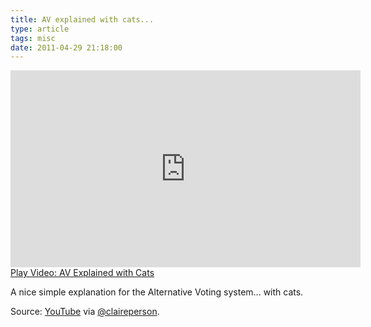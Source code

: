 ```yaml
---
title: AV explained with cats...
type: article
tags: misc
date: 2011-04-29 21:18:00
---
```


<iframe width="560" height="315" src="https://www.youtube.com/embed/HiHuiDD_oTk?rel=0" frameborder="0" allowfullscreen></iframe>

<lite-youtube videoid="HiHuiDD_oTk">
  <a href="https://youtube.com/watch?v=HiHuiDD_oTk" class="lty-playbtn" title="Play Video">
    <span class="lyt-visually-hidden">Play Video: AV Explained with Cats</span>
  </a>
</lite-youtube>

<p>A nice simple explanation for the Alternative Voting system... with cats.</p><p>Source: <a href="https://www.youtube.com/watch?v=HiHuiDD_oTk&amp;feature=player_embedded">YouTube</a> via <a href="http://twitter.com/#!/claireperson/status/64073830720745473">@claireperson</a>.</p>
